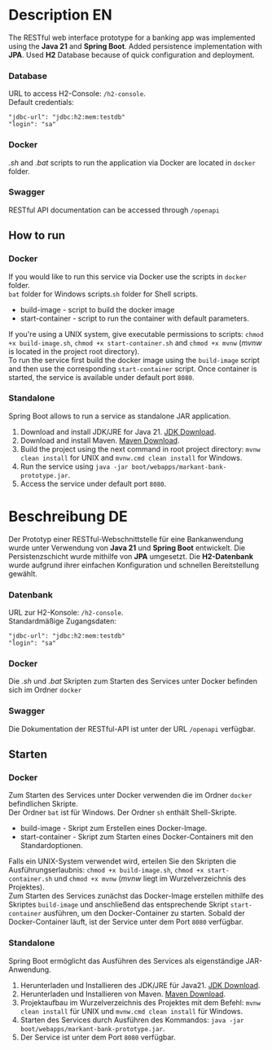 # Description EN

The RESTful web interface prototype for a banking app was implemented using the **Java 21** and **Spring Boot**.
Added persistence implementation with **JPA**. Used **H2** Database because of quick configuration and deployment.

### Database

URL to access H2-Console: `/h2-console`.
<br>
Default credentials:

```
"jdbc-url": "jdbc:h2:mem:testdb"
"login": "sa"
```

### Docker

_.sh_ and _.bat_ scripts to run the application via Docker are located in `docker` folder.

### Swagger

RESTful API documentation can be accessed through `/openapi`

## How to run

### Docker

If you would like to run this service via Docker use the scripts in `docker` folder.<br>
`bat` folder for Windows scripts.`sh` folder for Shell scripts.

- build-image - script to build the docker image
- start-container - script to run the container with default parameters.

If you're using a UNIX system, give executable permissions to
scripts: `chmod +x build-image.sh`, `chmod +x start-container.sh` and `chmod +x mvnw` (_mvnw_ is located in the project
root directory).<br>
To run the service first build the docker image using the `build-image` script and then use the
corresponding `start-container` script.
Once container is started, the service is available under default port `8080`.

### Standalone

Spring Boot allows to run a service as standalone JAR application.

1) Download and install JDK/JRE for Java 21.
   [JDK Download](https://www.oracle.com/de/java/technologies/downloads/#java21).
2) Download and install Maven. [Maven Download](https://maven.apache.org/download.cgi).
3) Build the project using the next command in root project directory: `mvnw clean install` for UNIX
   and `mvnw.cmd clean install` for Windows.
4) Run the service using `java -jar boot/webapps/markant-bank-prototype.jar`.
5) Access the service under default port `8080`.

# Beschreibung DE

Der Prototyp einer RESTful-Webschnittstelle für eine Bankanwendung wurde unter Verwendung von **Java 21** und **Spring
Boot** entwickelt.
Die Persistenzschicht wurde mithilfe von **JPA** umgesetzt. Die **H2-Datenbank** wurde aufgrund ihrer einfachen
Konfiguration und schnellen Bereitstellung gewählt.

### Datenbank

URL zur H2-Konsole: `/h2-console`.
<br>
Standardmäßige Zugangsdaten:

```
"jdbc-url": "jdbc:h2:mem:testdb"
"login": "sa"
```

### Docker

Die _.sh_ und _.bat_ Skripten zum Starten des Services unter Docker befinden sich im Ordner `docker`<br>

### Swagger

Die Dokumentation der RESTful-API ist unter der URL `/openapi` verfügbar.

## Starten

### Docker

Zum Starten des Services unter Docker verwenden die im Ordner `docker` befindlichen Skripte.<br>
Der Ordner `bat` ist für Windows. Der Ordner `sh` enthält Shell-Skripte.

- build-image - Skript zum Erstellen eines Docker-Image.
- start-container - Skript zum Starten eines Docker-Containers mit den Standardoptionen.

Falls ein UNIX-System verwendet wird, erteilen Sie den Skripten die
Ausführungserlaubnis: `chmod +x build-image.sh`, `chmod +x start-container.sh` und `chmod +x mvnw` (_mvnw_ liegt im
Wurzelverzeichnis des Projektes).<br>
Zum Starten des Services zunächst das Docker-Image erstellen mithilfe des Skriptes `build-image` und anschließend das
entsprechende
Skript `start-container` ausführen, um den Docker-Container zu starten.
Sobald der Docker-Container läuft, ist der Service unter dem Port `8080` verfügbar.

### Standalone

Spring Boot ermöglicht das Ausführen des Services als eigenständige JAR-Anwendung.

1) Herunterladen und Installieren des JDK/JRE für
   Java21. [JDK Download](https://www.oracle.com/de/java/technologies/downloads/#java21).
2) Herunterladen und Installieren von Maven. [Maven Download](https://maven.apache.org/download.cgi).
3) Projektaufbau im Wurzelverzeichnis des Projektes mit dem Befehl: `mvnw clean install` für UNIX
   und `mvnw.cmd clean install` für Windows.
4) Starten des Services durch Ausführen des Kommandos: `java -jar boot/webapps/markant-bank-prototype.jar`.
5) Der Service ist unter dem Port `8080` verfügbar.